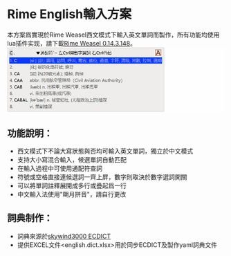 # Rime English輸入方案

本方案爲實現於Rime Weasel西文模式下輸入英文單詞而製作，所有功能均使用lua插件实现，請下載[Rime Weasel 0.14.3.148](https://bintray.com/rime/weasel/testing)。
![computer](demo/computer.gif)

## 功能說明：

- 西文模式下不論大寫狀態與否均可輸入英文單詞，獨立於中文模式
- 支持大小寫混合輸入，候選單詞自動匹配
- 在輸入過程中可使用通配符查詞
- 符號或空格直接連候選詞一齊上屏，數字則取決於數字選詞開關
- 可以將單詞註釋展開成多行或疊起爲一行
- 中文輸入法使用"朙月拼音"，請自行更改

## 詞典制作：
- 詞典來源於[skywind3000 ECDICT](https://github.com/skywind3000/ECDICT)
- 提供EXCEL文件<english.dict.xlsx>用於同步ECDICT及製作yaml詞典文件
